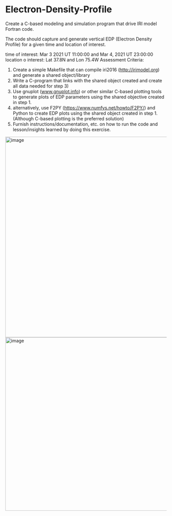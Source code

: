 # Electron-Density-Profile
Create a C-based modeling and simulation program that drive IRI model Fortran code.

The code should capture and generate vertical EDP (Electron Density Profile) for a given time and location of interest.  

time of interest: Mar 3 2021 UT 11:00:00 and Mar 4, 2021 UT 23:00:00 
location o interest: Lat 37.8N and Lon 75.4W 
Assessment Criteria:
1)	Create a simple Makefile that can compile iri2016 (http://irimodel.org) and generate a shared object/library 
2)	Write a C-program that links with the shared object created and create all data needed for step 3) 
3)	Use gnuplot (www.gnuplot.info) or other similar C-based plotting tools to generate plots of EDP parameters using the shared objective created in step 1.
4)	alternatively, use F2PY (https://www.numfys.net/howto/F2PY/) and Python to create EDP plots using the shared object created in step 1. (Although C-based plotting is the preferred solution)
5)	Furnish instructions/documentation, etc. on how to run the code and lesson/insights learned by doing this exercise. 

<img width="627" alt="image" src="https://user-images.githubusercontent.com/32314689/232329981-a8917e88-f7e1-4125-96b9-55fd93360657.png">

<img width="542" alt="image" src="https://user-images.githubusercontent.com/32314689/232329956-b17bfe29-364b-44ca-9139-e4cd20be7091.png">
